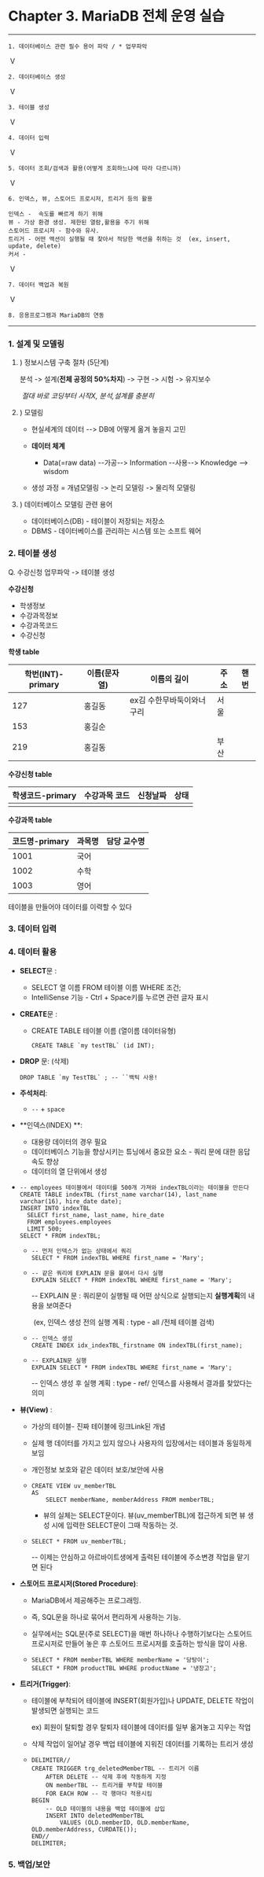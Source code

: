 # Chapter 3. MariaDB 전체 운영 실습

---

```
1. 데이터베이스 관련 필수 용어 파악 / * 업무파악
```

​                      V

```
2. 데이터베이스 생성
```

​                     V

```
3. 테이블 생성
```

​                     V 

```
4. 데이터 입력
```

​                     V

```
5. 데이터 조회/검색과 활용(어떻게 조회하느냐에 따라 다르니까)
```

​                     V

```
6. 인덱스, 뷰, 스토어드 프로시저, 트리거 등의 활용

인덱스 -  속도를 빠르게 하기 위해
뷰 - 가상 환경 생성. 제한된 열람,활용을 주기 위해
스토어드 프로시저 - 함수와 유사. 
트리거 - 어떤 액션이 실행될 때 찾아서 적당한 액션을 취하는 것  (ex, insert, update, delete)
커서 - 
```

​                     V   

```
7. 데이터 백업과 복원
```

​                      V

```
8. 응용프로그램과 MariaDB의 연동
```

---

### 1. 설계 및 모델링

1. ) 정보시스템 구축 절차 (5단계)

   분석 -> 설계(**전체 공정의 50%차지**) -> 구현 -> 시험 -> 유지보수

   ​	*절대 바로 코딩부터 시작X, 분석,설계를 충분히*

2. ) 모델링 

   * 현실세계의 데이터  -->  DB에 어떻게 옮겨 놓을지 고민
   * **데이터 체계**
     - Data(=raw data) --가공--> Information --사용--> Knowledge --> wisdom

   * 생성 과정 = 개념모델링 -> 논리 모델링 -> 물리적 모델링

3. ) 데이터베이스 모델링 관련 용어

   * 데이터베이스(DB) - 테이블이 저장되는 저장소
   * DBMS - 데이터베이스를 관리하는 시스템 또는 소프트 웨어



###  2. 테이블 생성

Q. 수강신청 업무파악 -> 테이블 생성

**수강신청**

* 학생정보
* 수강과목정보 
* 수강과목코드
* 수강신청

**학생 table**

| 학번(INT)-primary | 이름(문자열) | 이름의 길이               | 주소 | 핸번 |
| ----------------- | ------------ | ------------------------- | ---- | ---- |
| 127               | 홍길동       | ex김 수한무바둑이와너구리 | 서울 |      |
| 153               | 홍길순       |                           |      |      |
| 219               | 홍길동       |                           | 부산 |      |

**수강신청 table**

| 학생코드-primary | 수강과목 코드 | 신청날짜 | 상태 |
| ---------------- | ------------- | -------- | ---- |
|                  |               |          |      |

**수강과목 table**

| 코드명-primary | 과목명 | 담당 교수명 |
| -------------- | ------ | ----------- |
| 1001           | 국어   |             |
| 1002           | 수학   |             |
| 1003           | 영어   |             |

테이블을 만들어야 데이터를 이력할 수 있다



### 3. 데이터 입력

### 4. 데이터 활용

* **SELECT**문 :

  * SELECT 열 이름 FROM 테이블 이름 WHERE 조건; 
  * IntelliSense 기능 - Ctrl + Space키를 누르면 관련 글자 표시

* **CREATE**문 :

  * CREATE TABLE 테이블 이름 (열이름 데이터유형) 

    ```mariadb
    CREATE TABLE `my testTBL` (id INT);
    ```

* **DROP** 문: (삭제)

  ```mariadb
  DROP TABLE `my TestTBL` ;	-- ``백틱 사용!
  
  ```

* **주석처리**:

  * `--` + `space` 

* **인덱스(INDEX) **:

  * 대용량 데이터의 경우 필요
  * 데이터베이스 기능을 향상시키는 튜닝에서 중요한 요소 - 쿼리 문에 대한 응답 속도 향상
  * 데이터의 열 단위에서 생성

* ```mariadb
  -- employees 테이블에서 데이터를 500개 가져와 indexTBL이라는 테이블을 만든다
  CREATE TABLE indexTBL (first_name varchar(14), last_name varchar(16), hire_date date);
  INSERT INTO indexTBL
  	SELECT first_name, last_name, hire_date
  	FROM employees.employees
  	LIMIT 500;
  SELECT * FROM indexTBL;    
  ```

  * ```mariadb
    -- 먼저 인덱스가 없는 상태에서 쿼리
    SELECT * FROM indexTBL WHERE first_name = 'Mary';
    ```

  * ```mariadb
    -- 같은 쿼리에 EXPLAIN 문을 붙여서 다시 실행
    EXPLAIN SELECT * FROM indexTBL WHERE first_name = 'Mary';
    ```

    -- EXPLAIN 문 : 쿼리문이 실행될 때 어떤 상식으로 실행되는지 **실행계획**의 내용을 보여준다

    ​    (ex, 인덱스 생성 전의 실행 계획 : type - all /전체 테이블 검색)

  * ```mariadb
    -- 인덱스 생성
    CREATE INDEX idx_indexTBL_firstname ON indexTBL(first_name);
    ```

  * ```mariadb
    -- EXPLAIN문 실행
    EXPLAIN SELECT * FROM indexTBL WHERE first_name = 'Mary';
    ```

    --  인덱스 생성 후 실행 계획 : type - ref/ 인덱스를 사용해서 결과를 찾았다는 의미

* **뷰(View)** :

  * 가상의 테이블- 진짜 테이블에 링크Link된 개념

  * 실제 행 데이터를 가지고 있지 않으나 사용자의 입장에서는 테이블과 동일하게 보임

  * 개인정보 보호와 같은 데이터 보호/보안에 사용

  * ```mariadb
    CREATE VIEW uv_memberTBL
    AS
    	SELECT memberName, memberAddress FROM memberTBL;
    ```

    * 뷰의 실체는 SELECT문이다. 뷰(uv_memberTBL)에 접근하게 되면 뷰 생성 시에 입력한 SELECT문이 그때 작동하는 것. 

  * ```mariadb
    SELECT * FROM uv_memberTBL;
    ```

    --  이제는 안심하고 아르바이트생에게 출력된 테이블에 주소변경 작업을 맡기면 된다 

* **스토어드 프로시저(Stored Procedure)**:

  * MariaDB에서 제공해주는 프로그래밍.

  * 즉, SQL문을 하나로 묶어서 편리하게 사용하는 기능.

  * 실무에서는 SQL문(주로 SELECT)을 매번 하나하나 수행하기보다는 스토어드 프로시저로 만들어 놓은 후 스토어드 프로시저를 호출하는 방식을 많이 사용.

  * ```;
    SELECT * FROM memberTBL WHERE memberName = '당탕이';
    SELECT * FROM productTBL WHERE productName = '냉장고';
    ```

* **트리거(Trigger)**:

  * 테이블에 부착되어 테이블에 INSERT(회원가입)나 UPDATE, DELETE 작업이 발생되면 실행되는 코드

    ex) 회원이 탈퇴할 경우 탈퇴자 테이블에 데이터를 일부 옮겨놓고 지우는 작업

  * 삭제 작업이 일어날 경우 백업 테이블에 지워진 데이터를 기록하는 트리거 생성

  * ```mariadb
    DELIMITER//
    CREATE TRIGGER trg_deletedMemberTBL -- 트리거 이름
    	AFTER DELETE -- 삭제 후에 작동하게 지정
    	ON memberTBL -- 트리거를 부착할 테이블
    	FOR EACH ROW -- 각 행마다 적용시킴
    BEGIN
    	-- OLD 테이블의 내용을 백업 테이블에 삽입
    	INSERT INTO deletedMemberTBL
    		VALUES (OLD.memberID, OLD.memberName, OLD.memberAddress, CURDATE());
    END//
    DELIMITER;
    ```




### 5. 백업/보안



















